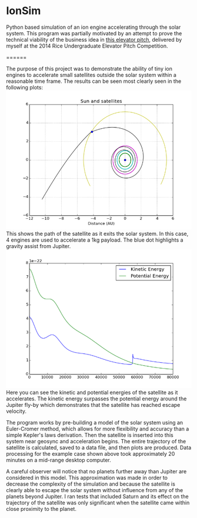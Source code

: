 IonSim
======

Python based simulation of an ion engine accelerating through the solar system. This program was partially motivated by an attempt to prove the technical viability of the business idea in [this elevator pitch](https://www.youtube.com/watch?v=m1IhtxvTHQ8), delivered by myself at the 2014 Rice Undergraduate Elevator Pitch Competition.

======

The purpose of this project was to demonstrate the ability of tiny ion engines to accelerate small satellites outside the solar system within a reasonable time frame. The results can be seen most clearly seen in the following plots:
![Jupiter fly-by](Results/1.7kg_4Engines_Assist3/figure_1.png)
This shows the path of the satellite as it exits the solar system. In this case, 4 engines are used to accelerate a 1kg payload. The blue dot highlights a gravity assist from Jupiter.
![Energy plot](Results/1.7kg_4Engines_Assist3/figure_5.png)
Here you can see the kinetic and potential energies of the satellite as it accelerates. The kinetic energy surpasses the potential energy around the Jupiter fly-by which demonstrates that the satellite has reached escape velocity. 

The program works by pre-building a model of the solar system using an Euler-Cromer method, which allows for more flexibility and accuracy than a simple Kepler's laws derivation. Then the satellite is inserted into this system near geosync and acceleration begins. The entire trajectory of the satellite is calculated, saved to a data file, and then plots are produced. Data processing for the example case shown above took approximately 20 minutes on a mid-range desktop computer. 

A careful observer will notice that no planets further away than Jupiter are considered in this model. This approximation was made in order to decrease the complexity of the simulation and because the satellite is clearly able to escape the solar system without influence from any of the planets beyond Jupiter. I ran tests that included Saturn and its effect on the trajectory of the satellite was only significant when the satellite came within close proximity to the planet. 

